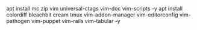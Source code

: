 apt install mc zip vim universal-ctags vim-doc vim-scripts -y
apt install colordiff bleachbit cream tmux vim-addon-manager vim-editorconfig vim-pathogen vim-puppet vim-rails vim-tabular -y
